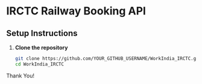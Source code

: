 # IRCTC Railway Booking API

##  Setup Instructions

1. **Clone the repository**
   ```bash
   git clone https://github.com/YOUR_GITHUB_USERNAME/WorkIndia_IRCTC.git
   cd WorkIndia_IRCTC


Thank You!
